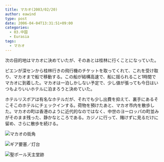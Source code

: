 ```yaml
---
title: マカオ(2003/02/20)
author: eawind
type: post
date: 2006-04-04T13:31:51+09:00
categories:
  - 03.中国
  - Eurasia
tags:
  - マカオ
---
```

次の目的地はマカオに決めていたが、そのあとは桂林に行くことになっていた。

ピエンが深センから桂林行きの飛行機のチケットを取ってくれて、これを受け取り、マカオまで船で移動する。この船が結構高速で、船に揺られること1時間でマカオに到着した。マカオは一泊しかしない予定で、少し値が張っても今日はいつもよりいいホテルに泊まろうと決めていた。

ホテルリスボアは有名なホテルだが、それでも少し出費を抑えて、裏手にあるそこそこのホテルにチェックインする。荷物を預けたあと、マカオ市内を散歩した。マカオの町は香港のように近代的なのではなく、中世のヨーロッパの町並みがそのまま残った、静かなところである。カジノに行って、賭けずに見るだけに留め、さらに散歩を続ける。

![マカオの街角](/img/2006/04/200302200907241.jpg)

![ギア要塞／灯台](/img/2006/04/200302200852581.jpg)

![聖ポール天主堂跡](/img/2006/04/200302200930341.jpg)
